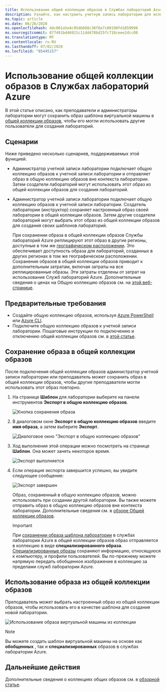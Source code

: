 ```yaml
---
title: Использование общей коллекции образов в Службах лабораторий Azure | Документация Майкрософт
description: Узнайте, как настроить учетную запись лаборатории для использования общей коллекции образов, чтобы пользователь мог совместно использовать образ с другими пользователями, а другой пользователь мог использовать этот образ для создания шаблона виртуальной машины в лаборатории.
ms.topic: article
ms.date: 06/26/2020
ms.openlocfilehash: 4dc001a5e4c95db608c38f0a7c00190fd1859998
ms.sourcegitcommit: 877491bd46921c11dd478bd25fc718ceee2dcc08
ms.translationtype: MT
ms.contentlocale: ru-RU
ms.lasthandoff: 07/02/2020
ms.locfileid: "85445157"
---
```

# <a name="use-a-shared-image-gallery-in-azure-lab-services"></a>Использование общей коллекции образов в Службах лабораторий Azure
В этой статье описано, как преподаватели и администраторы лаборатории могут сохранить образ шаблона виртуальной машины в [общей коллекции образов](https://docs.microsoft.com/azure/virtual-machines/windows/shared-image-galleries), чтобы его могли использовать другие пользователи для создания лабораторий. 

## <a name="scenarios"></a>Сценарии
Ниже приведено несколько сценариев, поддерживаемых этой функцией. 

- Администратор учетной записи лаборатории подключает общую коллекцию образов к учетной записи лаборатории и отправляет образ в общую коллекцию образов вне контекста лаборатории. Затем создатели лабораторий могут использовать этот образ из общей коллекции образов для создания лабораторий. 
- Администратор учетной записи лаборатории подключает общую коллекцию образов к учетной записи лаборатории. Создатель лаборатории (инструктор) сохраняет настроенный образ своей лаборатории в общей коллекции образов. Затем другие создатели лабораторий могут выбрать этот образ из общей коллекции образов для создания своих шаблонов лабораторий. 

    При сохранении образа в общей коллекции образов Службы лабораторий Azure реплицируют этот образ в другие регионы, доступные в том же [географическом расположении](https://azure.microsoft.com/global-infrastructure/geographies/). Это обеспечивает доступность образа для лабораторий, созданных в других регионах в том же географическом расположении. Сохранение образов в общей коллекции образов приводит к дополнительным затратам, включая затраты на все реплицированные образы. Эти затраты отделены от затрат на использование Служб лабораторий Azure. Дополнительные сведения о ценах на Общую коллекцию образов см. на [этой веб-странице]( https://docs.microsoft.com/azure/virtual-machines/windows/shared-image-galleries#billing).
    
## <a name="prerequisites"></a>Предварительные требования
- Создайте общую коллекцию образов, используя [Azure PowerShell](../virtual-machines/windows/shared-images.md) или [Azure CLI](../virtual-machines/linux/shared-images.md).
- Подключите общую коллекцию образов к учетной записи лаборатории. Пошаговые инструкции по подключению и отключению общей коллекции образов см. в [этой статье](how-to-attach-detach-shared-image-gallery.md).


## <a name="save-an-image-to-the-shared-image-gallery"></a>Сохранение образа в общей коллекции образов
После подключения общей коллекции образов администратор учетной записи лаборатории или преподаватель может сохранить образ в общей коллекции образов, чтобы другие преподаватели могли использовать этот образ повторно. 

1. На странице **Шаблон** для лаборатории выберите на панели инструментов **Экспорт в общую коллекцию образов**.

    ![Кнопка сохранения образа](./media/how-to-use-shared-image-gallery/export-to-shared-image-gallery-button.png)
2. В диалоговом окне **Экспорт в общую коллекцию образов** введите **имя образа**, а затем выберите **Экспорт**. 

    ![Диалоговое окно "Экспорт в общую коллекцию образов"](./media/how-to-use-shared-image-gallery/export-to-shared-image-gallery-dialog.png)
3. Ход выполнения этой операции можно посмотреть на странице **Шаблон**. Она может занять некоторое время. 

    ![Экспорт выполняется](./media/how-to-use-shared-image-gallery/exporting-image-in-progress.png)
4. Если операция экспорта завершится успешно, вы увидите следующее сообщение:

    ![Экспорт завершен](./media/how-to-use-shared-image-gallery/exporting-image-completed.png)

    Образ, сохраненный в общую коллекцию образов, можно использовать при создании другой лаборатории. Вы также можете отправить образ в общую коллекцию образов вне контекста лаборатории. Дополнительные сведения см. в [обзоре Общей коллекции образов](../virtual-machines/windows/shared-images.md). 

    > [!IMPORTANT]
    > При [сохранении образа шаблона лаборатории](how-to-use-shared-image-gallery.md#save-an-image-to-the-shared-image-gallery) в службах лаборатории Azure в общей коллекции образов образ отправляется в коллекцию в виде **специализированного образа**. [Специализированные образы](https://docs.microsoft.com/azure/virtual-machines/windows/shared-image-galleries#generalized-and-specialized-images) сохраняют информацию, относящуюся к компьютеру, и профили пользователей. Вы по-прежнему можете напрямую передать обобщенное изображение в коллекцию за пределами служб лаборатории Azure.    

## <a name="use-an-image-from-the-shared-image-gallery"></a>Использование образа из общей коллекции образов
Преподаватель может выбрать настроенный образ из общей коллекции образов, чтобы использовать его в качестве шаблона для создания новой лаборатории.

![Использование образа виртуальной машины из коллекции](./media/how-to-use-shared-image-gallery/use-shared-image.png)

> [!NOTE]
> Вы можете создать шаблон виртуальной машины на основе как **обобщенных** , так и **специализированных** образов в службах лаборатории Azure. 


## <a name="next-steps"></a>Дальнейшие действия
Дополнительные сведения о коллекциях общих образов см. в [обзорной статье](https://docs.microsoft.com/azure/virtual-machines/windows/shared-image-galleries).
